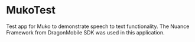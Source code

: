 MukoTest
========
Test app for Muko to demonstrate speech to text functionality. 
The Nuance Framework from DragonMobile SDK was used in this application.
